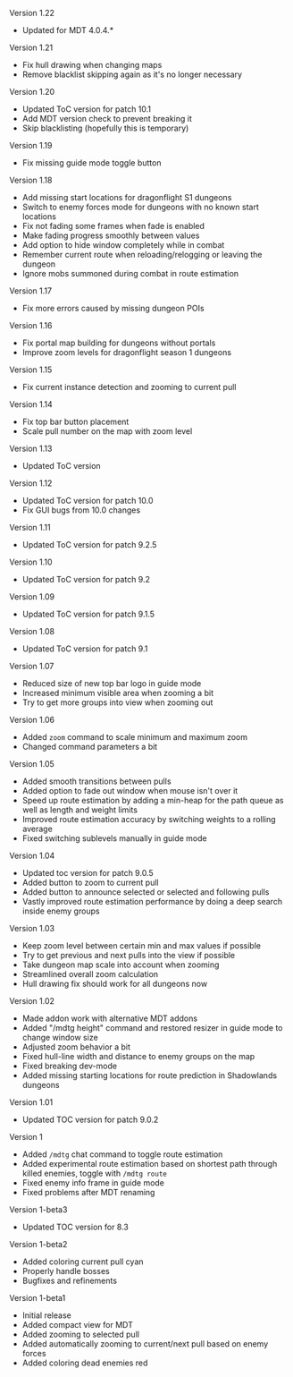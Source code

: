 Version 1.22

- Updated for MDT 4.0.4.*

Version 1.21

- Fix hull drawing when changing maps
- Remove blacklist skipping again as it's no longer necessary

Version 1.20

- Updated ToC version for patch 10.1
- Add MDT version check to prevent breaking it
- Skip blacklisting (hopefully this is temporary)

Version 1.19

- Fix missing guide mode toggle button

Version 1.18

- Add missing start locations for dragonflight S1 dungeons
- Switch to enemy forces mode for dungeons with no known start locations
- Fix not fading some frames when fade is enabled
- Make fading progress smoothly between values
- Add option to hide window completely while in combat
- Remember current route when reloading/relogging or leaving the dungeon
- Ignore mobs summoned during combat in route estimation

Version 1.17

- Fix more errors caused by missing dungeon POIs

Version 1.16

- Fix portal map building for dungeons without portals
- Improve zoom levels for dragonflight season 1 dungeons

Version 1.15

- Fix current instance detection and zooming to current pull

Version 1.14

- Fix top bar button placement
- Scale pull number on the map with zoom level

Version 1.13

- Updated ToC version

Version 1.12

- Updated ToC version for patch 10.0
- Fix GUI bugs from 10.0 changes

Version 1.11

- Updated ToC version for patch 9.2.5

Version 1.10

- Updated ToC version for patch 9.2

Version 1.09

- Updated ToC version for patch 9.1.5

Version 1.08

- Updated ToC version for patch 9.1

Version 1.07

- Reduced size of new top bar logo in guide mode
- Increased minimum visible area when zooming a bit
- Try to get more groups into view when zooming out

Version 1.06

- Added `zoom` command to scale minimum and maximum zoom
- Changed command parameters a bit

Version 1.05

- Added smooth transitions between pulls
- Added option to fade out window when mouse isn't over it
- Speed up route estimation by adding a min-heap for the path queue as well as length and weight limits
- Improved route estimation accuracy by switching weights to a rolling average
- Fixed switching sublevels manually in guide mode

Version 1.04

- Updated toc version for patch 9.0.5
- Added button to zoom to current pull
- Added button to announce selected or selected and following pulls
- Vastly improved route estimation performance by doing a deep search inside enemy groups

Version 1.03

- Keep zoom level between certain min and max values if possible
- Try to get previous and next pulls into the view if possible
- Take dungeon map scale into account when zooming
- Streamlined overall zoom calculation
- Hull drawing fix should work for all dungeons now

Version 1.02

- Made addon work with alternative MDT addons
- Added "/mdtg height" command and restored resizer in guide mode to change window size
- Adjusted zoom behavior a bit
- Fixed hull-line width and distance to enemy groups on the map
- Fixed breaking dev-mode
- Added missing starting locations for route prediction in Shadowlands dungeons

Version 1.01

- Updated TOC version for patch 9.0.2

Version 1

- Added `/mdtg` chat command to toggle route estimation
- Added experimental route estimation based on shortest path through killed enemies, toggle with `/mdtg route`
- Fixed enemy info frame in guide mode
- Fixed problems after MDT renaming

Version 1-beta3

- Updated TOC version for 8.3

Version 1-beta2

- Added coloring current pull cyan
- Properly handle bosses
- Bugfixes and refinements

Version 1-beta1

- Initial release
- Added compact view for MDT
- Added zooming to selected pull
- Added automatically zooming to current/next pull based on enemy forces
- Added coloring dead enemies red
